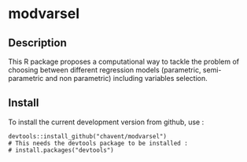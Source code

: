 # modvarsel

## Description
This R package proposes a computational way to tackle the problem of choosing between different regression models (parametric, semi-parametric and non parametric) including variables selection.


## Install

To install the current development version from github, use :

```{r eval=FALSE}
devtools::install_github("chavent/modvarsel")
# This needs the devtools package to be installed :
# install.packages("devtools")
```
